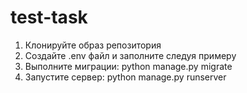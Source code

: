 <h1>test-task</h1>
<ol>
  <li>Клонируйте образ репозитория</li>
  <li>Создайте .env файл и заполните следуя примеру</li>
  <li>Выполните миграции: python manage.py migrate</li>
  <li>Запустите сервер: python manage.py runserver</li>
</ol>
